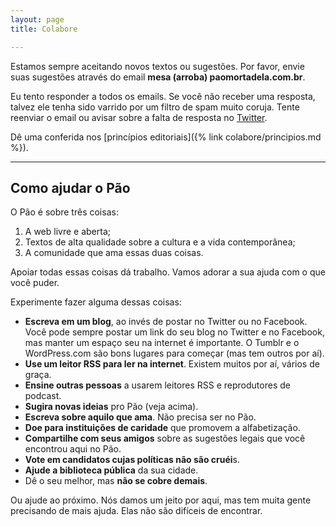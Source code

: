 ```yaml
---
layout: page
title: Colabore

---
```

Estamos sempre aceitando novos textos ou sugestões. Por favor, envie suas sugestões através do email **mesa (arroba) paomortadela.com.br**.

Eu tento responder a todos os emails. Se você não receber uma resposta, talvez ele tenha sido varrido por um filtro de spam muito coruja. Tente reenviar o email ou avisar sobre a falta de resposta no [Twitter](https://twitter.com/paomortadela).

Dê uma conferida nos [princípios editoriais]({% link colabore/principios.md %}).

***

## Como ajudar o Pão

O Pão é sobre três coisas:

1. A web livre e aberta;
2. Textos de alta qualidade sobre a cultura e a vida contemporânea;
3. A comunidade que ama essas duas coisas.

Apoiar todas essas coisas dá trabalho. Vamos adorar a sua ajuda com o que você puder.

Experimente fazer alguma dessas coisas:

* **Escreva em um blog**, ao invés de postar no Twitter ou no Facebook. Você pode sempre postar um link do seu blog no Twitter e no Facebook, mas manter um espaço seu na internet é importante. O Tumblr e o WordPress.com são bons lugares para começar (mas tem outros por aí).
* **Use um leitor RSS para ler na internet**. Existem muitos por aí, vários de graça.
* **Ensine outras pessoas** a usarem leitores RSS e reprodutores de podcast.
* **Sugira novas ideias** pro Pão (veja acima).
* **Escreva sobre aquilo que ama**. Não precisa ser no Pão.
* **Doe para instituições de caridade** que promovem a alfabetização.
* **Compartilhe com seus amigos** sobre as sugestões legais que você encontrou aqui no Pão.
* **Vote em candidatos cujas políticas não são cruéi**s.
* **Ajude a biblioteca pública** da sua cidade.
* Dê o seu melhor, mas **não se cobre demais**.

Ou ajude ao próximo. Nós damos um jeito por aqui, mas tem muita gente precisando de mais ajuda. Elas não são difíceis de encontrar.